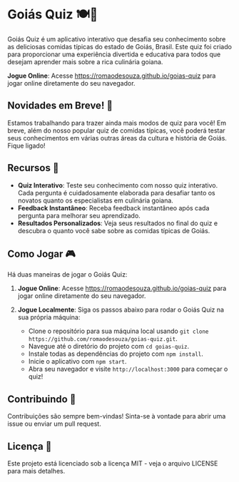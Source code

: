 # Goiás Quiz 🍽️🌽

Goiás Quiz é um aplicativo interativo que desafia seu conhecimento sobre as deliciosas comidas típicas do estado de Goiás, Brasil. Este quiz foi criado para proporcionar uma experiência divertida e educativa para todos que desejam aprender mais sobre a rica culinária goiana. 

**Jogue Online**: Acesse https://romaodesouza.github.io/goias-quiz para jogar online diretamente do seu navegador.

## Novidades em Breve! 🎉

Estamos trabalhando para trazer ainda mais modos de quiz para você! Em breve, além do nosso popular quiz de comidas típicas, você poderá testar seus conhecimentos em várias outras áreas da cultura e história de Goiás. Fique ligado!

## Recursos 🚀

- **Quiz Interativo**: Teste seu conhecimento com nosso quiz interativo. Cada pergunta é cuidadosamente elaborada para desafiar tanto os novatos quanto os especialistas em culinária goiana.
- **Feedback Instantâneo**: Receba feedback instantâneo após cada pergunta para melhorar seu aprendizado.
- **Resultados Personalizados**: Veja seus resultados no final do quiz e descubra o quanto você sabe sobre as comidas típicas de Goiás.

## Como Jogar 🎮

Há duas maneiras de jogar o Goiás Quiz:

1. **Jogue Online**: Acesse https://romaodesouza.github.io/goias-quiz para jogar online diretamente do seu navegador.

2. **Jogue Localmente**: Siga os passos abaixo para rodar o Goiás Quiz na sua própria máquina:
   - Clone o repositório para sua máquina local usando `git clone https://github.com/romaodesouza/goias-quiz.git`.
   - Navegue até o diretório do projeto com `cd goias-quiz`.
   - Instale todas as dependências do projeto com `npm install`.
   - Inicie o aplicativo com `npm start`.
   - Abra seu navegador e visite `http://localhost:3000` para começar o quiz!

## Contribuindo 🤝

Contribuições são sempre bem-vindas! Sinta-se à vontade para abrir uma issue ou enviar um pull request.

## Licença 📄

Este projeto está licenciado sob a licença MIT - veja o arquivo LICENSE para mais detalhes.
